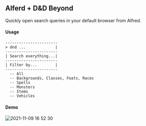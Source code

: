 ## Alferd + D&D Beyond

Quickly open search queries in your default browser from Alfred.

#### Usage
```
-----------------------
> dnd ...             |
-----------------------
| Search everything...|
-----------------------
| Filter by...        |
-----------------------
  -- All
  -- Backgrounds, Classes, Feats, Races
  -- Spells
  -- Monsters
  -- Items
  -- Vehicles
```

#### Demo

![2021-11-09 16 52 30](https://user-images.githubusercontent.com/1007571/141030347-c634cee8-5cd0-4e08-a814-a2b7e98a5462.gif)
